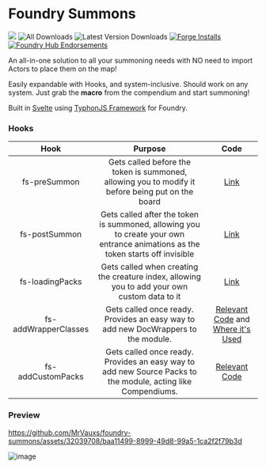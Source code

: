 # Foundry Summons

![](https://img.shields.io/endpoint?url=https%3A%2F%2Ffoundryshields.com%2Fversion%3Fstyle%3Dflat%26url%3Dhttps%3A%2F%2Fraw.githubusercontent.com%2FMrVauxs%2Ffoundry-summons%2Fmain%2Fmodule.json)
![All Downloads](https://img.shields.io/github/downloads/MrVauxs/foundry-summons/total?color=purple&label=All%20Downloads)
![Latest Version Downloads](https://img.shields.io/github/downloads/MrVauxs/foundry-summons/latest/total?color=purple&label=Latest%20Version%20Downloads&sort=semver)
[![Forge Installs](https://img.shields.io/badge/dynamic/json?label=Forge%20Installs&query=package.installs&suffix=%25&url=https%3A%2F%2Fforge-vtt.com%2Fapi%2Fbazaar%2Fpackage%2Ffoundry-summons&colorB=4aa94a)](https://forge-vtt.com/bazaar#package=pf2e-jb2a-macros)
[![Foundry Hub Endorsements](https://img.shields.io/endpoint?logoColor=white&url=https%3A%2F%2Fwww.foundryvtt-hub.com%2Fwp-json%2Fhubapi%2Fv1%2Fpackage%2Ffoundry-summons%2Fshield%2Fendorsements)](https://www.foundryvtt-hub.com/package/foundry-summons/)

An all-in-one solution to all your summoning needs with NO need to import Actors to place them on the map!

Easily expandable with Hooks, and system-inclusive. Should work on any system.
Just grab the **macro** from the compendium and start summoning!

Built in [Svelte](https://svelte.dev/) using [TyphonJS Framework](https://github.com/typhonjs-fvtt-lib) for Foundry.

### Hooks
| Hook | Purpose | Code |
| :--: | :-----: | :--: |
| fs-preSummon | Gets called before the token is summoned, allowing you to modify it before being put on the board | [Link](https://github.com/MrVauxs/foundry-summons/blob/fa78f488f88a905fbbe4884a7f5d657199c22a88/src/summon/summon.js#L146) |
| fs-postSummon | Gets called after the token is summoned, allowing you to create your own entrance animations as the token starts off invisible | [Link](https://github.com/MrVauxs/foundry-summons/blob/fa78f488f88a905fbbe4884a7f5d657199c22a88/src/summon/summon.js#L167-L188) |
| fs-loadingPacks | Gets called when creating the creature index, allowing you to add your own custom data to it | [Link](https://github.com/MrVauxs/foundry-summons/blob/fa78f488f88a905fbbe4884a7f5d657199c22a88/src/summon/menu/loadPacks.js#L110) |
| fs-addWrapperClasses | Gets called once ready. Provides an easy way to add new DocWrappers to the module. | [Relevant Code](https://github.com/MrVauxs/foundry-summons/blob/fa78f488f88a905fbbe4884a7f5d657199c22a88/src/summon/packs.js#L49-L50) and [Where it's Used](https://github.com/MrVauxs/foundry-summons/blob/main/src/summon/summon.js#L58-L63) |
| fs-addCustomPacks | Gets called once ready. Provides an easy way to add new Source Packs to the module, acting like Compendiums. | [Relevant Code](https://github.com/MrVauxs/foundry-summons/blob/fa78f488f88a905fbbe4884a7f5d657199c22a88/src/summon/packs.js#L49-L50) |

### Preview

https://github.com/MrVauxs/foundry-summons/assets/32039708/baa11499-8999-49d8-99a5-1ca2f2f79b3d

![image](https://github.com/MrVauxs/foundry-summons/assets/32039708/889a419d-b5fd-4757-8360-2d73ce07dd5c)

